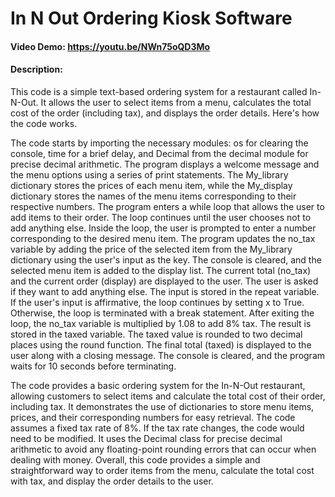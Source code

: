 # In N Out Ordering Kiosk Software
#### Video Demo:  <https://youtu.be/NWn75oQD3Mo>
#### Description:

This code is a simple text-based ordering system for a restaurant called In-N-Out. It allows the user to select items from a menu, calculates the total cost of the order (including tax), and displays the order details. Here's how the code works.

The code starts by importing the necessary modules: os for clearing the console, time for a brief delay, and Decimal from the decimal module for precise decimal arithmetic. The program displays a welcome message and the menu options using a series of print statements. The My_library dictionary stores the prices of each menu item, while the My_display dictionary stores the names of the menu items corresponding to their respective numbers. The program enters a while loop that allows the user to add items to their order. The loop continues until the user chooses not to add anything else. Inside the loop, the user is prompted to enter a number corresponding to the desired menu item. The program updates the no_tax variable by adding the price of the selected item from the My_library dictionary using the user's input as the key. The console is cleared, and the selected menu item is added to the display list. The current total (no_tax) and the current order (display) are displayed to the user. The user is asked if they want to add anything else. The input is stored in the repeat variable. If the user's input is affirmative, the loop continues by setting x to True. Otherwise, the loop is terminated with a break statement. After exiting the loop, the no_tax variable is multiplied by 1.08 to add 8% tax. The result is stored in the taxed variable. The taxed value is rounded to two decimal places using the round function. The final total (taxed) is displayed to the user along with a closing message. The console is cleared, and the program waits for 10 seconds before terminating.

The code provides a basic ordering system for the In-N-Out restaurant, allowing customers to select items and calculate the total cost of their order, including tax. It demonstrates the use of dictionaries to store menu items, prices, and their corresponding numbers for easy retrieval. The code assumes a fixed tax rate of 8%. If the tax rate changes, the code would need to be modified. It uses the Decimal class for precise decimal arithmetic to avoid any floating-point rounding errors that can occur when dealing with money. Overall, this code provides a simple and straightforward way to order items from the menu, calculate the total cost with tax, and display the order details to the user.
